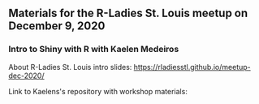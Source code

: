## Materials for the R-Ladies St. Louis meetup on December 9, 2020

### Intro to Shiny with R with Kaelen Medeiros

About R-Ladies St. Louis intro slides: https://rladiesstl.github.io/meetup-dec-2020/

Link to Kaelens's repository with workshop materials: 

